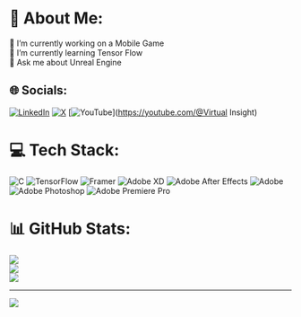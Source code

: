 # 💫 About Me:
🔭 I’m currently working on a Mobile Game<br>🌱 I’m currently learning Tensor Flow<br>💬 Ask me about Unreal Engine<br>


## 🌐 Socials:
[![LinkedIn](https://img.shields.io/badge/LinkedIn-%230077B5.svg?logo=linkedin&logoColor=white)](https://linkedin.com/in/hariom-jangra) [![X](https://img.shields.io/badge/X-black.svg?logo=X&logoColor=white)](https://x.com/HariomJangra404) [![YouTube](https://img.shields.io/badge/YouTube-%23FF0000.svg?logo=YouTube&logoColor=white)](https://youtube.com/@Virtual Insight) 

# 💻 Tech Stack:
![C](https://img.shields.io/badge/c-%2300599C.svg?style=for-the-badge&logo=c&logoColor=white) ![TensorFlow](https://img.shields.io/badge/TensorFlow-%23FF6F00.svg?style=for-the-badge&logo=TensorFlow&logoColor=white) ![Framer](https://img.shields.io/badge/Framer-black?style=for-the-badge&logo=framer&logoColor=blue) ![Adobe XD](https://img.shields.io/badge/Adobe%20XD-470137?style=for-the-badge&logo=Adobe%20XD&logoColor=#FF61F6) ![Adobe After Effects](https://img.shields.io/badge/Adobe%20After%20Effects-9999FF.svg?style=for-the-badge&logo=Adobe%20After%20Effects&logoColor=white) ![Adobe](https://img.shields.io/badge/adobe-%23FF0000.svg?style=for-the-badge&logo=adobe&logoColor=white) ![Adobe Photoshop](https://img.shields.io/badge/adobe%20photoshop-%2331A8FF.svg?style=for-the-badge&logo=adobe%20photoshop&logoColor=white) ![Adobe Premiere Pro](https://img.shields.io/badge/Adobe%20Premiere%20Pro-9999FF.svg?style=for-the-badge&logo=Adobe%20Premiere%20Pro&logoColor=white)
# 📊 GitHub Stats:
![](https://github-readme-stats.vercel.app/api?username=HariomJangra&theme=dark&hide_border=false&include_all_commits=false&count_private=false)<br/>
![](https://github-readme-streak-stats.herokuapp.com/?user=HariomJangra&theme=dark&hide_border=false)<br/>
![](https://github-readme-stats.vercel.app/api/top-langs/?username=HariomJangra&theme=dark&hide_border=false&include_all_commits=false&count_private=false&layout=compact)

---
[![](https://visitcount.itsvg.in/api?id=HariomJangra&icon=0&color=0)](https://visitcount.itsvg.in)

<!-- Proudly created with GPRM ( https://gprm.itsvg.in ) -->
